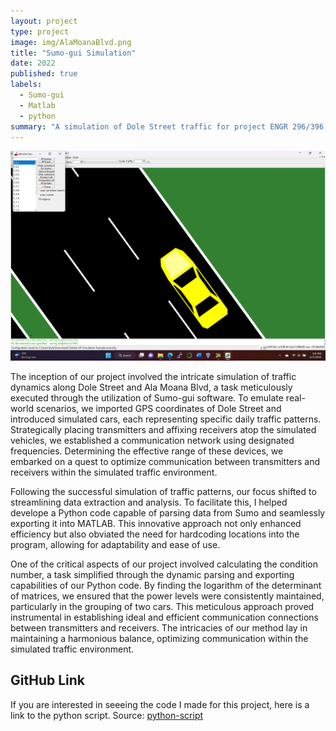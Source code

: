 ```yaml
---
layout: project
type: project
image: img/AlaMoanaBlvd.png
title: "Sumo-gui Simulation"
date: 2022
published: true
labels:
  - Sumo-gui
  - Matlab
  - python
summary: "A simulation of Dole Street traffic for project ENGR 296/396."
---
```


<img class="img-fluid" src="../img/Screenshot (1).png">

The inception of our project involved the intricate simulation of traffic dynamics along Dole Street and Ala Moana Blvd, a task meticulously executed through the utilization of Sumo-gui software. To emulate real-world scenarios, we imported GPS coordinates of Dole Street and introduced simulated cars, each representing specific daily traffic patterns. Strategically placing transmitters and affixing receivers atop the simulated vehicles, we established a communication network using designated frequencies. Determining the effective range of these devices, we embarked on a quest to optimize communication between transmitters and receivers within the simulated traffic environment.

Following the successful simulation of traffic patterns, our focus shifted to streamlining data extraction and analysis. To facilitate this, I helped develope a Python code capable of parsing data from Sumo and seamlessly exporting it into MATLAB. This innovative approach not only enhanced efficiency but also obviated the need for hardcoding locations into the program, allowing for adaptability and ease of use.

One of the critical aspects of our project involved calculating the condition number, a task simplified through the dynamic parsing and exporting capabilities of our Python code. By finding the logarithm of the determinant of matrices, we ensured that the power levels were consistently maintained, particularly in the grouping of two cars. This meticulous approach proved instrumental in establishing ideal and efficient communication connections between transmitters and receivers. The intricacies of our method lay in maintaining a harmonious balance, optimizing communication within the simulated traffic environment.

## GitHub Link
If you are interested in seeeing the code I made for this project, here is a link to the python script.
Source: <a href="https://github.com/kyletakeda/ENGRproject/blob/main/main.py"><i class="large github icon "></i>python-script</a>
